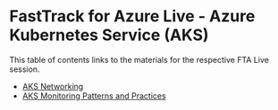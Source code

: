 # FastTrack for Azure Live - Azure Kubernetes Service (AKS)

This table of contents links to the materials for the respective FTA Live session.

- [AKS Networking](./aks-networking.md)
- [AKS Monitoring Patterns and Practices](./aks-monitoring.md)